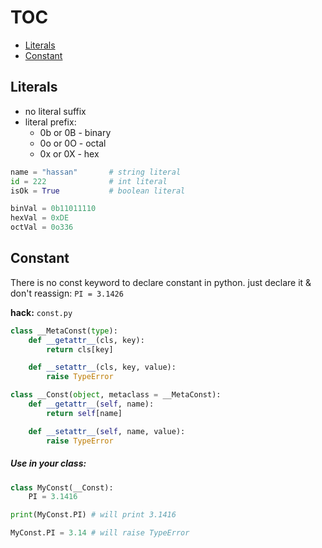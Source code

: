 # TOC
* [Literals](/literal_and_constant.md#literals)
* [Constant](/literal_and_constant.md#constant)

## Literals
* no literal suffix
* literal prefix:
    * 0b or 0B - binary
    * 0o or 0O - octal
    * 0x or 0X - hex
```python
name = "hassan"       # string literal
id = 222              # int literal
isOk = True           # boolean literal

binVal = 0b11011110
hexVal = 0xDE
octVal = 0o336
```

## Constant
There is no const keyword to declare constant in python. just declare it & don't reassign: `PI = 3.1426`

**hack:** `const.py`
```python
class __MetaConst(type):
    def __getattr__(cls, key):
        return cls[key]

    def __setattr__(cls, key, value):
        raise TypeError

class __Const(object, metaclass = __MetaConst):
    def __getattr__(self, name):
        return self[name]

    def __setattr__(self, name, value):
        raise TypeError
```
##### Use in your class:
```python
class MyConst(__Const):
    PI = 3.1416

print(MyConst.PI) # will print 3.1416

MyConst.PI = 3.14 # will raise TypeError
```

